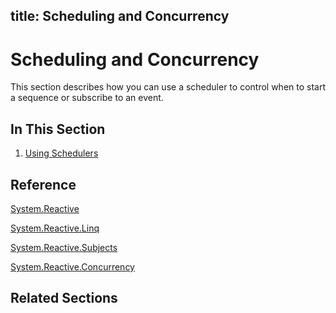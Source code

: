 title: Scheduling and Concurrency
---
# Scheduling and Concurrency

This section describes how you can use a scheduler to control when to start a sequence or subscribe to an event.

## In This Section

1. [Using Schedulers](Using/Using)

## Reference

[System.Reactive](System.Reactive/System.Reactive)

[System.Reactive.Linq](System.Reactive.Linq/System.Reactive.Linq)

[System.Reactive.Subjects](System.Reactive.Subjects/System.Reactive.Subjects)

[System.Reactive.Concurrency](System.Reactive.Concurrency/System.Reactive.Concurrency)

## Related Sections
